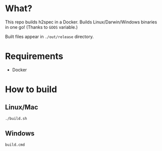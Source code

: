 # What?

This repo builds h2spec in a Docker. Builds Linux/Darwin/Windows binaries in one go! (Thanks to `GOOS` variable.)

Built files appear in `./out/release` directory.

# Requirements

- Docker

# How to build

## Linux/Mac

`./build.sh`

## Windows

`build.cmd`

